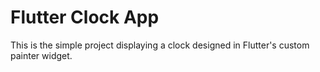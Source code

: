 # Flutter Clock App

This is the simple project displaying a clock designed in Flutter's custom painter widget.
